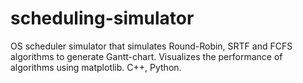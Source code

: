 # scheduling-simulator
OS scheduler simulator that simulates Round-Robin, SRTF and FCFS algorithms to generate Gantt-chart. Visualizes the performance of algorithms using matplotlib. C++, Python.
